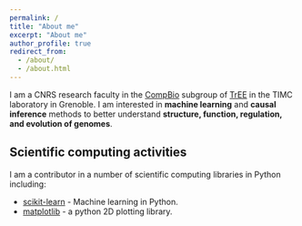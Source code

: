 ```yaml
---
permalink: /
title: "About me"
excerpt: "About me"
author_profile: true
redirect_from: 
  - /about/
  - /about.html
---
```



I am a CNRS research faculty in the
[CompBio](https://tree-timc.github.io/compbio) subgroup of
[TrEE](https://www.timc.fr/en/tree) in the TIMC laboratory in Grenoble. I am
interested in **machine learning** and **causal inference** methods to better
understand **structure, function, regulation, and evolution of genomes**.


## Scientific computing activities

I am a contributor in a number of scientific computing libraries in Python including:

- [scikit-learn](scikit-learn.org) - Machine learning in Python.
- [matplotlib](matplotlib.org) - a python 2D plotting library.


